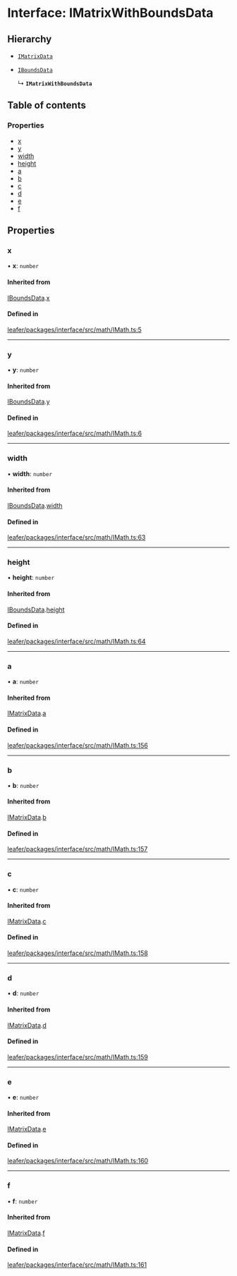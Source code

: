 # Interface: IMatrixWithBoundsData

## Hierarchy

- [`IMatrixData`](IMatrixData.md)

- [`IBoundsData`](IBoundsData.md)

  ↳ **`IMatrixWithBoundsData`**

## Table of contents

### Properties

- [x](IMatrixWithBoundsData.md#x)
- [y](IMatrixWithBoundsData.md#y)
- [width](IMatrixWithBoundsData.md#width)
- [height](IMatrixWithBoundsData.md#height)
- [a](IMatrixWithBoundsData.md#a)
- [b](IMatrixWithBoundsData.md#b)
- [c](IMatrixWithBoundsData.md#c)
- [d](IMatrixWithBoundsData.md#d)
- [e](IMatrixWithBoundsData.md#e)
- [f](IMatrixWithBoundsData.md#f)

## Properties

### x

• **x**: `number`

#### Inherited from

[IBoundsData](IBoundsData.md).[x](IBoundsData.md#x)

#### Defined in

[leafer/packages/interface/src/math/IMath.ts:5](https://github.com/leaferjs/leafer/blob/a596007/packages/interface/src/math/IMath.ts#L5)

___

### y

• **y**: `number`

#### Inherited from

[IBoundsData](IBoundsData.md).[y](IBoundsData.md#y)

#### Defined in

[leafer/packages/interface/src/math/IMath.ts:6](https://github.com/leaferjs/leafer/blob/a596007/packages/interface/src/math/IMath.ts#L6)

___

### width

• **width**: `number`

#### Inherited from

[IBoundsData](IBoundsData.md).[width](IBoundsData.md#width)

#### Defined in

[leafer/packages/interface/src/math/IMath.ts:63](https://github.com/leaferjs/leafer/blob/a596007/packages/interface/src/math/IMath.ts#L63)

___

### height

• **height**: `number`

#### Inherited from

[IBoundsData](IBoundsData.md).[height](IBoundsData.md#height)

#### Defined in

[leafer/packages/interface/src/math/IMath.ts:64](https://github.com/leaferjs/leafer/blob/a596007/packages/interface/src/math/IMath.ts#L64)

___

### a

• **a**: `number`

#### Inherited from

[IMatrixData](IMatrixData.md).[a](IMatrixData.md#a)

#### Defined in

[leafer/packages/interface/src/math/IMath.ts:156](https://github.com/leaferjs/leafer/blob/a596007/packages/interface/src/math/IMath.ts#L156)

___

### b

• **b**: `number`

#### Inherited from

[IMatrixData](IMatrixData.md).[b](IMatrixData.md#b)

#### Defined in

[leafer/packages/interface/src/math/IMath.ts:157](https://github.com/leaferjs/leafer/blob/a596007/packages/interface/src/math/IMath.ts#L157)

___

### c

• **c**: `number`

#### Inherited from

[IMatrixData](IMatrixData.md).[c](IMatrixData.md#c)

#### Defined in

[leafer/packages/interface/src/math/IMath.ts:158](https://github.com/leaferjs/leafer/blob/a596007/packages/interface/src/math/IMath.ts#L158)

___

### d

• **d**: `number`

#### Inherited from

[IMatrixData](IMatrixData.md).[d](IMatrixData.md#d)

#### Defined in

[leafer/packages/interface/src/math/IMath.ts:159](https://github.com/leaferjs/leafer/blob/a596007/packages/interface/src/math/IMath.ts#L159)

___

### e

• **e**: `number`

#### Inherited from

[IMatrixData](IMatrixData.md).[e](IMatrixData.md#e)

#### Defined in

[leafer/packages/interface/src/math/IMath.ts:160](https://github.com/leaferjs/leafer/blob/a596007/packages/interface/src/math/IMath.ts#L160)

___

### f

• **f**: `number`

#### Inherited from

[IMatrixData](IMatrixData.md).[f](IMatrixData.md#f)

#### Defined in

[leafer/packages/interface/src/math/IMath.ts:161](https://github.com/leaferjs/leafer/blob/a596007/packages/interface/src/math/IMath.ts#L161)
